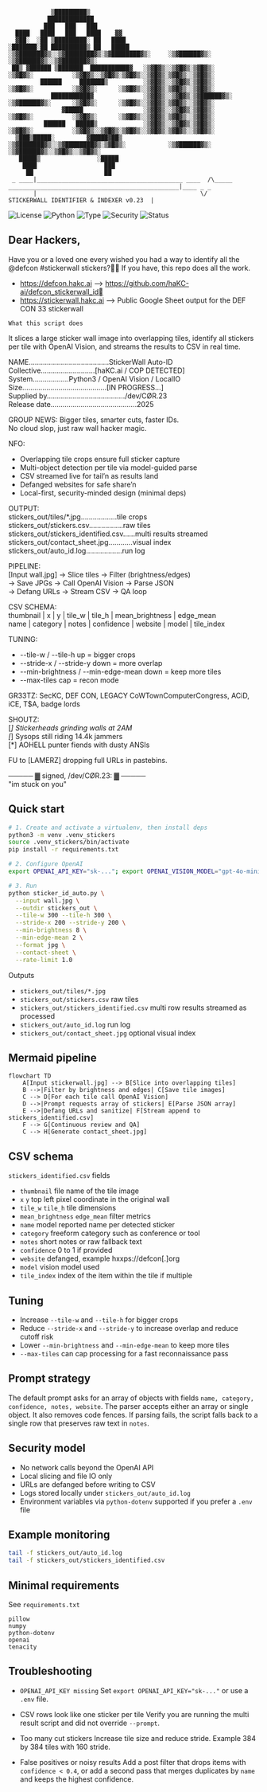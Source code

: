 ```
            ▒█████████▒                                             
           █████████████                                                      
          ███   ███   ███                                                                   
  ████   ████   ███   ████    ▓▓                                                                                            
  ▓██░  ░██ ▒█████████░ ██   ████                                                                                           
░███████░██ ██████████▒ ██   █████    ░▒▓███████▓▒░░▒▓████████▓▒░▒▓████████▓▒░     ░▒▓██████▓▒░ ░▒▓██████▓▒░░▒▓███████▓▒░  
 ██▒ ▓██████ ▒███████  ███████████▓   ░▒▓█▓▒░░▒▓█▓▒░▒▓█▓▒░      ░▒▓█▓▒░           ░▒▓█▓▒░░▒▓█▓▒░▒▓█▓▒░░▒▓█▓▒░▒▓█▓▒░░▒▓█▓▒░ 
         ██████     ███████▒          ░▒▓█▓▒░░▒▓█▓▒░▒▓█▓▒░      ░▒▓█▓▒░           ░▒▓█▓▒░      ░▒▓█▓▒░░▒▓█▓▒░▒▓█▓▒░░▒▓█▓▒░ 
            ███████████▓              ░▒▓█▓▒░░▒▓█▓▒░▒▓██████▓▒░ ░▒▓██████▓▒░      ░▒▓█▓▒░      ░▒▓█▓▒░░▒▓█▓▒░▒▓█▓▒░░▒▓█▓▒░ 
               ▓█████                 ░▒▓█▓▒░░▒▓█▓▒░▒▓█▓▒░      ░▒▓█▓▒░           ░▒▓█▓▒░      ░▒▓█▓▒░░▒▓█▓▒░▒▓█▓▒░░▒▓█▓▒░ 
          ██████   █████▒             ░▒▓█▓▒░░▒▓█▓▒░▒▓█▓▒░      ░▒▓█▓▒░           ░▒▓█▓▒░░▒▓█▓▒░▒▓█▓▒░░▒▓█▓▒░▒▓█▓▒░░▒▓█▓▒░ 
  ▒███▒█████░         ▓█████▓██▒      ░▒▓███████▓▒░░▒▓████████▓▒░▒▓█▓▒░            ░▒▓██████▓▒░ ░▒▓██████▓▒░░▒▓█▓▒░░▒▓█▓▒░ 
   █████▒                ░█████                                                              
    ████                   ███                                                                                    
     ██                    ██                                                   
 _ ____|_________________________________________ ____  /\_____ ________________________________________________|____ _ _
       |                                              \/                STICKERWALL IDENTIFIER & INDEXER v0.23  |
```

![License](https://img.shields.io/badge/license-MIT-green)
![Python](https://img.shields.io/badge/python-3.9%2B-blue)
![Type](https://img.shields.io/badge/type-CLI-informational)
![Security](https://img.shields.io/badge/security-security_first-critical)
![Status](https://img.shields.io/badge/status-active-success)

## Dear Hackers,

Have you or a loved one every wished you had a way to identify all the @defcon #stickerwall stickers?
If you have, this repo does all the  work. 

* https://defcon.hakc.ai --> https://github.com/haKC-ai/defcon_stickerwall_id
* https://stickerwall.hakc.ai --> Public Google Sheet output for the DEF CON 33 stickerwall


`What this script does` 

It slices a large sticker wall image into overlapping tiles, identify all stickers per tile with OpenAI Vision, and streams the results to CSV in real time.




NAME........................................StickerWall Auto-ID  
Collective...........................[haKC.ai / COP DETECTED]  
System..................Python3 / OpenAI Vision / LocalIO  
Size..........................................[IN PROGRESS...]  
Supplied by......................................./dev/CØR.23  
Release date...........................................2025  

GROUP NEWS: Bigger tiles, smarter cuts, faster IDs.  
            No cloud slop, just raw wall hacker magic.  

NFO:  
* Overlapping tile crops ensure full sticker capture  
* Multi-object detection per tile via model-guided parse  
* CSV streamed live for tail’n as results land  
* Defanged websites for safe share’n  
* Local-first, security-minded design (minimal deps)  

OUTPUT:  
  stickers_out/tiles/*.jpg..................tile crops  
  stickers_out/stickers.csv.................raw tiles  
  stickers_out/stickers_identified.csv......multi results streamed  
  stickers_out/contact_sheet.jpg............visual index  
  stickers_out/auto_id.log..................run log  

PIPELINE:  
  [Input wall.jpg] -> Slice tiles -> Filter (brightness/edges)  
  -> Save JPGs -> Call OpenAI Vision -> Parse JSON  
  -> Defang URLs -> Stream CSV -> QA loop  

CSV SCHEMA:  
  thumbnail | x | y | tile_w | tile_h | mean_brightness | edge_mean  
  name | category | notes | confidence | website | model | tile_index  

TUNING:  
  * --tile-w / --tile-h up = bigger crops  
  * --stride-x / --stride-y down = more overlap  
  * --min-brightness / --min-edge-mean down = keep more tiles  
  * --max-tiles cap = recon mode  


GR33TZ: SecKC, DEF CON, LEGACY CoWTownComputerCongress, ACiD,  
        iCE, T$A, badge lords  

SHOUTZ:  
[*] Stickerheads grinding walls at 2AM  
[*] Sysops still riding 14.4k jammers  
[*] AOHELL punter fiends with dusty ANSIs  

FU to [LAMERZ] dropping full URLs in pastebins.  

───── ▓ signed, /dev/CØR.23: ▓ ─────  
"im stuck on you"  

## Quick start

```bash
# 1. Create and activate a virtualenv, then install deps
python3 -m venv .venv_stickers
source .venv_stickers/bin/activate
pip install -r requirements.txt

# 2. Configure OpenAI
export OPENAI_API_KEY="sk-..."; export OPENAI_VISION_MODEL="gpt-4o-mini"

# 3. Run
python sticker_id_auto.py \
  --input wall.jpg \
  --outdir stickers_out \
  --tile-w 300 --tile-h 300 \
  --stride-x 200 --stride-y 200 \
  --min-brightness 8 \
  --min-edge-mean 2 \
  --format jpg \
  --contact-sheet \
  --rate-limit 1.0
```

Outputs

* `stickers_out/tiles/*.jpg`
* `stickers_out/stickers.csv` raw tiles
* `stickers_out/stickers_identified.csv` multi row results streamed as processed
* `stickers_out/auto_id.log` run log
* `stickers_out/contact_sheet.jpg` optional visual index

## Mermaid pipeline

```mermaid
flowchart TD
    A[Input stickerwall.jpg] --> B[Slice into overlapping tiles]
    B -->|Filter by brightness and edges| C[Save tile images]
    C --> D[For each tile call OpenAI Vision]
    D -->|Prompt requests array of stickers| E[Parse JSON array]
    E -->|Defang URLs and sanitize| F[Stream append to stickers_identified.csv]
    F --> G[Continuous review and QA]
    C --> H[Generate contact_sheet.jpg]
```

## CSV schema

`stickers_identified.csv` fields

* `thumbnail` file name of the tile image
* `x` `y` top left pixel coordinate in the original wall
* `tile_w` `tile_h` tile dimensions
* `mean_brightness` `edge_mean` filter metrics
* `name` model reported name per detected sticker
* `category` freeform category such as conference or tool
* `notes` short notes or raw fallback text
* `confidence` 0 to 1 if provided
* `website` defanged, example hxxps\://defcon\[.]org
* `model` vision model used
* `tile_index` index of the item within the tile if multiple

## Tuning

* Increase `--tile-w` and `--tile-h` for bigger crops
* Reduce `--stride-x` and `--stride-y` to increase overlap and reduce cutoff risk
* Lower `--min-brightness` and `--min-edge-mean` to keep more tiles
* `--max-tiles` can cap processing for a fast reconnaissance pass

## Prompt strategy

The default prompt asks for an array of objects with fields
`name, category, confidence, notes, website`.
The parser accepts either an array or single object. It also removes code fences.
If parsing fails, the script falls back to a single row that preserves raw text in `notes`.

## Security model

* No network calls beyond the OpenAI API
* Local slicing and file IO only
* URLs are defanged before writing to CSV
* Logs stored locally under `stickers_out/auto_id.log`
* Environment variables via `python-dotenv` supported if you prefer a `.env` file

## Example monitoring

```bash
tail -f stickers_out/auto_id.log
tail -f stickers_out/stickers_identified.csv
```

## Minimal requirements

See `requirements.txt`

```
pillow
numpy
python-dotenv
openai
tenacity
```

## Troubleshooting

* `OPENAI_API_KEY missing`
  Set `export OPENAI_API_KEY="sk-..."` or use a `.env` file.

* CSV rows look like one sticker per tile
  Verify you are running the multi result script and did not override `--prompt`.

* Too many cut stickers
  Increase tile size and reduce stride. Example 384 by 384 tiles with 160 stride.

* False positives or noisy results
  Add a post filter that drops items with `confidence < 0.4`, or add a second pass that merges duplicates by `name` and keeps the highest confidence.

